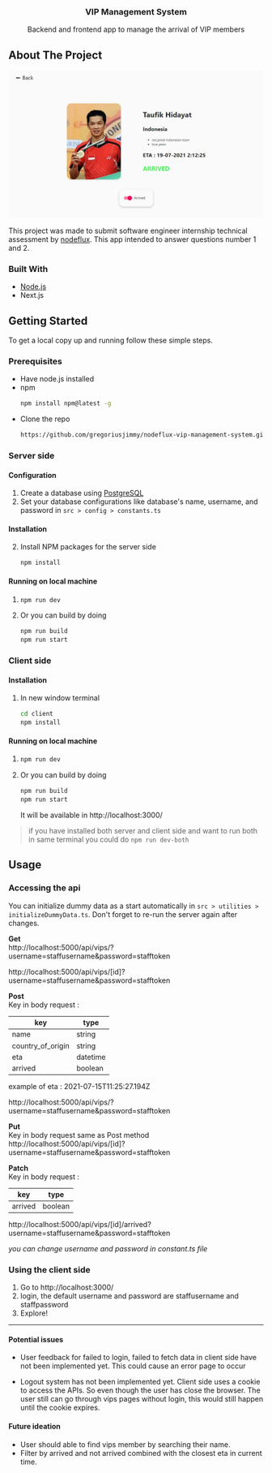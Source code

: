 <!-- PROJECT LOGO -->
<br />
<p align="center">

  <h3 align="center">VIP Management System</h3>

  <p align="center">
    Backend and frontend app to manage the arrival of VIP members
   
</p>

<!-- ABOUT THE PROJECT -->

## About The Project

![VIP Management System Screen Shot](docs/images/project-show.jpg)

This project was made to submit software engineer internship technical assessment by [nodeflux](https://www.nodeflux.io/). This app intended to answer questions number 1 and 2.

### Built With

- [Node.js](https://nodejs.org/en/)
- Next.js

<!-- GETTING STARTED -->

## Getting Started

To get a local copy up and running follow these simple steps.

### Prerequisites

- Have node.js installed
- npm
  ```sh
  npm install npm@latest -g
  ```
- Clone the repo
  ```sh
  https://github.com/gregoriusjimmy/nodeflux-vip-management-system.git
  ```

### Server side

#### Configuration

1. Create a database using [PostgreSQL](https://www.enterprisedb.com/downloads/postgres-postgresql-downloads)
2. Set your database configurations like database's name, username, and password in `src > config > constants.ts`

#### Installation

2. Install NPM packages for the server side
   ```sh
   npm install
   ```

#### Running on local machine

1. ```sh
   npm run dev
   ```
2. Or you can build by doing
   ```sh
   npm run build
   npm run start
   ```

### Client side

#### Installation

1. In new window terminal

   ```sh
   cd client
   npm install
   ```

#### Running on local machine

1. ```sh
   npm run dev
   ```
2. Or you can build by doing
   ```sh
   npm run build
   npm run start
   ```
   It will be available in http://localhost:3000/
   <!-- USAGE EXAMPLES -->

> if you have installed both server and client side and want to run both in same terminal you could do `npm run dev-both`

## Usage

### Accessing the api

You can initialize dummy data as a start automatically in `src > utilities > initializeDummyData.ts`. Don't forget to re-run the server again after changes.

**Get**  
http://localhost:5000/api/vips/?username=staffusername&password=stafftoken

http://localhost:5000/api/vips/[id]?username=staffusername&password=stafftoken

**Post**  
Key in body request :

| key               | type     |
| ----------------- | -------- |
| name              | string   |
| country_of_origin | string   |
| eta               | datetime |
| arrived           | boolean  |

example of eta : 2021-07-15T11:25:27.194Z

http://localhost:5000/api/vips/?username=staffusername&password=stafftoken

**Put**  
Key in body request same as Post method  
http://localhost:5000/api/vips/[id]?username=staffusername&password=stafftoken

**Patch**  
Key in body request :

| key     | type    |
| ------- | ------- |
| arrived | boolean |

http://localhost:5000/api/vips/[id]/arrived?username=staffusername&password=stafftoken

_you can change username and password in constant.ts file_

### Using the client side

1. Go to http://localhost:3000/
2. login, the default username and password are staffusername and staffpassword
3. Explore!

---

#### Potential issues

- User feedback for failed to login, failed to fetch data in client side have not been implemented yet. This could cause an error page to occur

- Logout system has not been implemented yet. Client side uses a cookie to access the APIs. So even though the user has close the browser. The user still can go through vips pages without login, this would still happen until the cookie expires.

#### Future ideation

- User should able to find vips member by searching their name.
- Filter by arrived and not arrived combined with the closest eta in current time.
